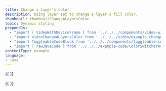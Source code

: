 ```yaml
---
title: Change a layer's color
description: Using layer set to change a layer's fill color.
thumbnail: thumbnailChangeALayersColor
topic: Dynamic styling
prependJs:
  - "import { VideoWithDeviceFrame } from '../../../components/video-with-device-frame'"
  - "import videoChangeALayersColor from '../../../video/example-changealayerscolor.mp4'"
  - "import ToggleableCodeBlock from '../../../components/toggleable-code-block'"
  - "import { rawJavaCode } from '../../../example-code/ColorSwitcherActivity.js'"
contentType: example
language:
- Java
---
```


{{
  <VideoWithDeviceFrame
    videoFile={videoChangeALayersColor}
    rotation="horizontal"
    device="pixel-2"
  />
}}


<!-- Any notes about this example would go here. -->

{{
  <ToggleableCodeBlock
    java={rawJavaCode}
  />
}}
